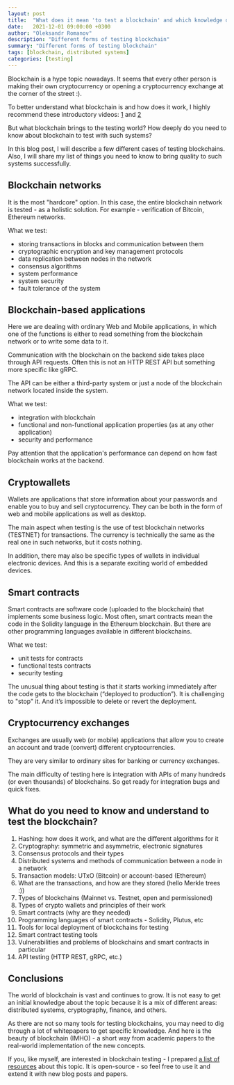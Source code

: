 ```yaml
---
layout: post
title:  "What does it mean 'to test a blockchain' and which knowledge do you need for it"
date:   2021-12-01 09:00:00 +0300
author: "Oleksandr Romanov"
description: "Different forms of testing blockchain"
summary: "Different forms of testing blockchain"
tags: [blockchain, distributed systems]
categories: [testing]
---
```


Blockchain is a hype topic nowadays. It seems that every other person is making their own cryptocurrency or opening a cryptocurrency exchange at the corner of the street :).

To better understand what blockchain is and how does it work, I highly recommend these introductory videos: [1](https://youtu.be/SSo_EIwHSd4) and [2](https://youtu.be/bBC-nXj3Ng4)

But what blockchain brings to the testing world? How deeply do you need to know about blockchain to test with such systems?

In this blog post, I will describe a few different cases of testing blockchains. Also, I will share my list of things you need to know to bring quality to such systems successfully.

## Blockchain networks

It is the most "hardcore" option. In this case, the entire blockchain network is tested - as a holistic solution. For example - verification of Bitcoin, Ethereum networks.

What we test:
- storing transactions in blocks and communication between them
- cryptographic encryption and key management protocols
- data replication between nodes in the network
- consensus algorithms
- system performance
- system security
- fault tolerance of the system

## Blockchain-based applications

Here we are dealing with ordinary Web and Mobile applications, in which one of the functions is either to read something from the blockchain network or to write some data to it.

Communication with the blockchain on the backend side takes place through API requests. Often this is not an HTTP REST API but something more specific like gRPC.

The API can be either a third-party system or just a node of the blockchain network located inside the system.

What we test:
- integration with blockchain
- functional and non-functional application properties (as at any other application)
- security and performance

Pay attention that the application's performance can depend on how fast blockchain works at the backend.

## Cryptowallets

Wallets are applications that store information about your passwords and enable you to buy and sell cryptocurrency. They can be both in the form of web and mobile applications as well as desktop.

The main aspect when testing is the use of test blockchain networks (TESTNET) for transactions. The currency is technically the same as the real one in such networks, but it costs nothing.

In addition, there may also be specific types of wallets in individual electronic devices. And this is a separate exciting world of embedded devices.

## Smart contracts

Smart contracts are software code (uploaded to the blockchain) that implements some business logic. Most often, smart contracts mean the code in the Solidity language in the Ethereum blockchain. But there are other programming languages available in different blockchains.

What we test:
- unit tests for contracts
- functional tests contracts
- security testing

The unusual thing about testing is that it starts working immediately after the code gets to the blockchain (“deployed to production”). It is challenging to "stop" it. And it’s impossible to delete or revert the deployment.

## Cryptocurrency exchanges

Exchanges are usually web (or mobile) applications that allow you to create an account and trade (convert) different cryptocurrencies.

They are very similar to ordinary sites for banking or currency exchanges.

The main difficulty of testing here is integration with APIs of many hundreds (or even thousands) of blockchains. So get ready for integration bugs and quick fixes.

## What do you need to know and understand to test the blockchain?

1. Hashing: how does it work, and what are the different algorithms for it
2. Cryptography: symmetric and asymmetric, electronic signatures
3. Consensus protocols and their types
4. Distributed systems and methods of communication between a node in a network
5. Transaction models: UTxO (Bitcoin) or account-based (Ethereum)
6. What are the transactions, and how are they stored (hello Merkle trees :))
7. Types of blockchains (Mainnet vs. Testnet, open and permissioned)
8. Types of crypto wallets and principles of their work
9. Smart contracts (why are they needed)
10. Programming languages ​​of smart contracts - Solidity, Plutus, etc
11. Tools for local deployment of blockchains for testing
12. Smart contract testing tools
13. Vulnerabilities and problems of blockchains and smart contracts in particular
14. API testing (HTTP REST, gRPC, etc.)

## Conclusions

The world of blockchain is vast and continues to grow. It is not easy to get an initial knowledge about the topic because it is a mix of different areas: distributed systems, cryptography, finance, and others.  

As there are not so many tools for testing blockchains, you may need to dig through a lot of whitepapers to get specific knowledge. And here is the beauty of blockchain (IMHO) - a short way from academic papers to the real-world implementation of the new concepts.  

If you, like myself, are interested in blockchain testing - I prepared [a list of resources](https://github.com/alexromanov/awesome-blockchain-testing) about this topic. It is open-source - so feel free to use it and extend it with new blog posts and papers.

